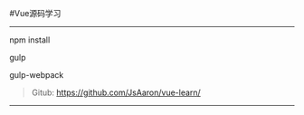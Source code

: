 
#Vue源码学习

****

npm install

gulp

gulp-webpack


>Gitub: <https://github.com/JsAaron/vue-learn/>

****



